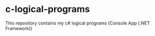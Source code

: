 # c-logical-programs
This repository contains my c# logical programs (Console App (.NET Framework))
